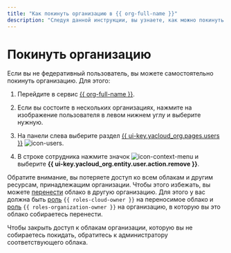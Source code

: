 ```yaml
---
title: "Как покинуть организацию в {{ org-full-name }}"
description: "Следуя данной инструкции, вы узнаете, как можно покинуть организацию." 
---
```


# Покинуть организацию

Если вы не федеративный пользователь, вы можете самостоятельно покинуть организацию. Для этого:

1. Перейдите в сервис [{{ org-full-name }}]({{link-org-main}}).

1. Если вы состоите в нескольких организациях, нажмите на изображение пользователя в левом нижнем углу и выберите нужную.

1. На панели слева выберите раздел [{{ ui-key.yacloud_org.pages.users }}]({{link-org-users}}) ![icon-users](../../_assets/console-icons/person.svg).

1. В строке сотрудника нажмите значок ![icon-context-menu](../../_assets/console-icons/ellipsis.svg) и выберите **{{ ui-key.yacloud_org.entity.user.action.remove }}**.

Обратите внимание, вы потеряете доступ ко всем облакам и другим ресурсам, принадлежащим организации. Чтобы этого избежать, вы можете [перенести](../../resource-manager/operations/cloud/change-organization.md) облако в другую организацию. Для этого у вас должна быть [роль](../../resource-manager/security/index.md#resource-manager-clouds-owner) `{{ roles-cloud-owner }}` на переносимое облако и [роль](../security/index.md#organization-manager-organizations-owner) `{{ roles-organization-owner }}` на организацию, в которую вы это облако собираетесь перенести.

Чтобы закрыть доступ к облакам организации, которую вы не собираетесь покидать, обратитесь к администратору соответствующего облака.
